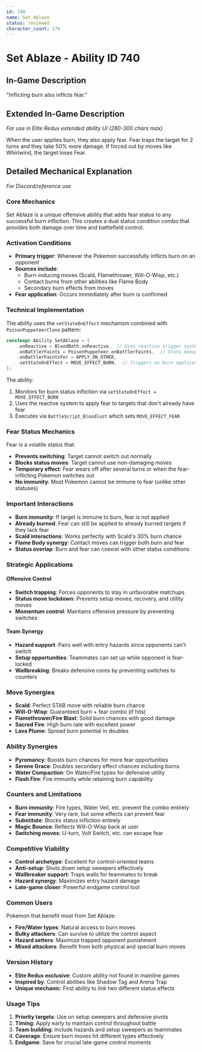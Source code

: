 ```yaml
---
id: 740
name: Set Ablaze
status: reviewed
character_count: 176
---
```


# Set Ablaze - Ability ID 740

## In-Game Description
"Inflicting burn also inflicts fear."

## Extended In-Game Description
*For use in Elite Redux extended ability UI (280-300 chars max)*

When the user applies burn, they also apply fear. Fear traps the target for 2 turns and they take 50% more damage. If forced out by moves like Whirlwind, the target loses Fear.

## Detailed Mechanical Explanation
*For Discord/reference use*

### Core Mechanics
Set Ablaze is a unique offensive ability that adds fear status to any successful burn infliction. This creates a dual status condition combo that provides both damage over time and battlefield control.

### Activation Conditions
- **Primary trigger**: Whenever the Pokemon successfully inflicts burn on an opponent
- **Sources include**:
  - Burn-inducing moves (Scald, Flamethrower, Will-O-Wisp, etc.)
  - Contact burns from other abilities like Flame Body
  - Secondary burn effects from moves
- **Fear application**: Occurs immediately after burn is confirmed

### Technical Implementation
The ability uses the `setStateOnEffect` mechanism combined with `PoisonPuppeteerClone` pattern:

```c
constexpr Ability SetAblaze = {
    .onReactive = BloodBath.onReactive,  // Uses reactive trigger system
    .onBattlerFaints = PoisonPuppeteer.onBattlerFaints,  // State management
    .onBattlerFaintsFor = APPLY_ON_OTHER,
    .setStateOnEffect = MOVE_EFFECT_BURN,  // Triggers on burn application
};
```

The ability:
1. Monitors for burn status infliction via `setStateOnEffect = MOVE_EFFECT_BURN`
2. Uses the reactive system to apply fear to targets that don't already have fear
3. Executes via `BattleScript_Bloodlust` which sets `MOVE_EFFECT_FEAR`

### Fear Status Mechanics
Fear is a volatile status that:
- **Prevents switching**: Target cannot switch out normally
- **Blocks status moves**: Target cannot use non-damaging moves
- **Temporary effect**: Fear wears off after several turns or when the fear-inflicting Pokemon switches out
- **No immunity**: Most Pokemon cannot be immune to fear (unlike other statuses)

### Important Interactions
- **Burn immunity**: If target is immune to burn, fear is not applied
- **Already burned**: Fear can still be applied to already burned targets if they lack fear
- **Scald interactions**: Works perfectly with Scald's 30% burn chance
- **Flame Body synergy**: Contact moves can trigger both burn and fear
- **Status overlap**: Burn and fear can coexist with other status conditions

### Strategic Applications

#### Offensive Control
- **Switch trapping**: Forces opponents to stay in unfavorable matchups
- **Status move lockdown**: Prevents setup moves, recovery, and utility moves
- **Momentum control**: Maintains offensive pressure by preventing switches

#### Team Synergy
- **Hazard support**: Pairs well with entry hazards since opponents can't switch
- **Setup opportunities**: Teammates can set up while opponent is fear-locked
- **Wallbreaking**: Breaks defensive cores by preventing switches to counters

### Move Synergies
- **Scald**: Perfect STAB move with reliable burn chance
- **Will-O-Wisp**: Guaranteed burn + fear combo (if hits)
- **Flamethrower/Fire Blast**: Solid burn chances with good damage
- **Sacred Fire**: High burn rate with excellent power
- **Lava Plume**: Spread burn potential in doubles

### Ability Synergies
- **Pyromancy**: Boosts burn chances for more fear opportunities  
- **Serene Grace**: Doubles secondary effect chances including burns
- **Water Compaction**: On Water/Fire types for defensive utility
- **Flash Fire**: Fire immunity while retaining burn capability

### Counters and Limitations
- **Burn immunity**: Fire types, Water Veil, etc. prevent the combo entirely
- **Fear immunity**: Very rare, but some effects can prevent fear
- **Substitute**: Blocks status infliction entirely
- **Magic Bounce**: Reflects Will-O-Wisp back at user
- **Switching moves**: U-turn, Volt Switch, etc. can escape fear

### Competitive Viability
- **Control archetype**: Excellent for control-oriented teams
- **Anti-setup**: Shuts down setup sweepers effectively  
- **Wallbreaker support**: Traps walls for teammates to break
- **Hazard synergy**: Maximizes entry hazard damage
- **Late-game closer**: Powerful endgame control tool

### Common Users
Pokemon that benefit most from Set Ablaze:
- **Fire/Water types**: Natural access to burn moves
- **Bulky attackers**: Can survive to utilize the control aspect
- **Hazard setters**: Maximize trapped opponent punishment
- **Mixed attackers**: Benefit from both physical and special burn moves

### Version History
- **Elite Redux exclusive**: Custom ability not found in mainline games
- **Inspired by**: Control abilities like Shadow Tag and Arena Trap
- **Unique mechanic**: First ability to link two different status effects

### Usage Tips
1. **Priority targets**: Use on setup sweepers and defensive pivots
2. **Timing**: Apply early to maintain control throughout battle
3. **Team building**: Include hazards and setup sweepers as teammates
4. **Coverage**: Ensure burn moves hit different types effectively
5. **Endgame**: Save for crucial late-game control moments